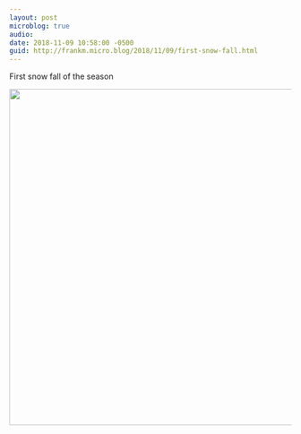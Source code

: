 ```yaml
---
layout: post
microblog: true
audio: 
date: 2018-11-09 10:58:00 -0500
guid: http://frankm.micro.blog/2018/11/09/first-snow-fall.html
---
```

First snow fall of the season

<img src="https://frankmcpherson.blog/uploads/2018/3f3084c1bf.jpg" width="600" height="600" />
